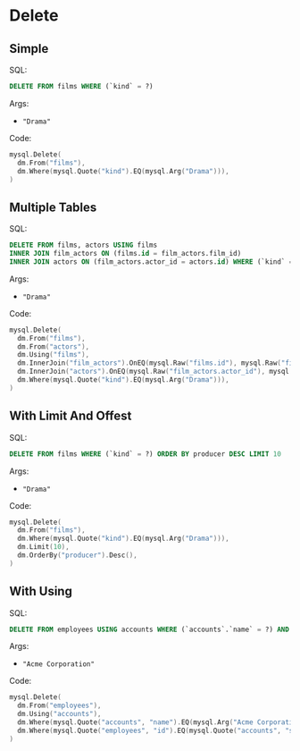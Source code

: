 # Delete

## Simple

SQL:

```sql
DELETE FROM films WHERE (`kind` = ?)
```

Args:

* `"Drama"`

Code:

```go
mysql.Delete(
  dm.From("films"),
  dm.Where(mysql.Quote("kind").EQ(mysql.Arg("Drama"))),
)
```

## Multiple Tables

SQL:

```sql
DELETE FROM films, actors USING films
INNER JOIN film_actors ON (films.id = film_actors.film_id)
INNER JOIN actors ON (film_actors.actor_id = actors.id) WHERE (`kind` = ?)
```

Args:

* `"Drama"`

Code:

```go
mysql.Delete(
  dm.From("films"),
  dm.From("actors"),
  dm.Using("films"),
  dm.InnerJoin("film_actors").OnEQ(mysql.Raw("films.id"), mysql.Raw("film_actors.film_id")),
  dm.InnerJoin("actors").OnEQ(mysql.Raw("film_actors.actor_id"), mysql.Raw("actors.id")),
  dm.Where(mysql.Quote("kind").EQ(mysql.Arg("Drama"))),
)
```

## With Limit And Offest

SQL:

```sql
DELETE FROM films WHERE (`kind` = ?) ORDER BY producer DESC LIMIT 10
```

Args:

* `"Drama"`

Code:

```go
mysql.Delete(
  dm.From("films"),
  dm.Where(mysql.Quote("kind").EQ(mysql.Arg("Drama"))),
  dm.Limit(10),
  dm.OrderBy("producer").Desc(),
)
```

## With Using

SQL:

```sql
DELETE FROM employees USING accounts WHERE (`accounts`.`name` = ?) AND (`employees`.`id` = `accounts`.`sales_person`)
```

Args:

* `"Acme Corporation"`

Code:

```go
mysql.Delete(
  dm.From("employees"),
  dm.Using("accounts"),
  dm.Where(mysql.Quote("accounts", "name").EQ(mysql.Arg("Acme Corporation"))),
  dm.Where(mysql.Quote("employees", "id").EQ(mysql.Quote("accounts", "sales_person"))),
)
```
